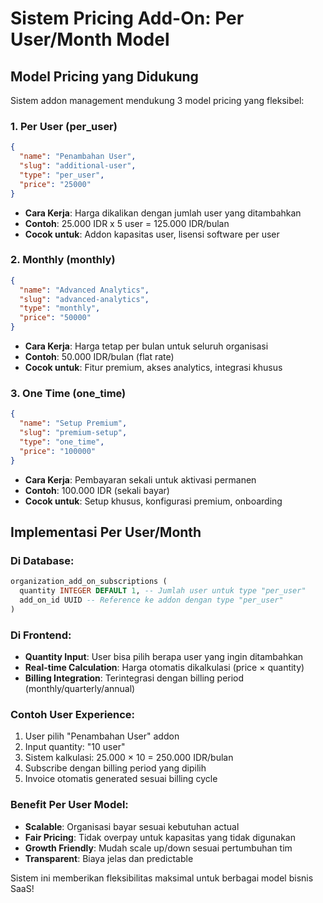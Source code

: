 # Sistem Pricing Add-On: Per User/Month Model

## Model Pricing yang Didukung

Sistem addon management mendukung 3 model pricing yang fleksibel:

### 1. **Per User** (per_user)
```json
{
  "name": "Penambahan User",
  "slug": "additional-user", 
  "type": "per_user",
  "price": "25000"
}
```
- **Cara Kerja**: Harga dikalikan dengan jumlah user yang ditambahkan
- **Contoh**: 25.000 IDR x 5 user = 125.000 IDR/bulan
- **Cocok untuk**: Addon kapasitas user, lisensi software per user

### 2. **Monthly** (monthly)
```json
{
  "name": "Advanced Analytics",
  "slug": "advanced-analytics",
  "type": "monthly", 
  "price": "50000"
}
```
- **Cara Kerja**: Harga tetap per bulan untuk seluruh organisasi
- **Contoh**: 50.000 IDR/bulan (flat rate)
- **Cocok untuk**: Fitur premium, akses analytics, integrasi khusus

### 3. **One Time** (one_time)
```json
{
  "name": "Setup Premium",
  "slug": "premium-setup",
  "type": "one_time",
  "price": "100000"
}
```
- **Cara Kerja**: Pembayaran sekali untuk aktivasi permanen
- **Contoh**: 100.000 IDR (sekali bayar)
- **Cocok untuk**: Setup khusus, konfigurasi premium, onboarding

## Implementasi Per User/Month

### Di Database:
```sql
organization_add_on_subscriptions (
  quantity INTEGER DEFAULT 1, -- Jumlah user untuk type "per_user"
  add_on_id UUID -- Reference ke addon dengan type "per_user"
)
```

### Di Frontend:
- **Quantity Input**: User bisa pilih berapa user yang ingin ditambahkan
- **Real-time Calculation**: Harga otomatis dikalkulasi (price × quantity)
- **Billing Integration**: Terintegrasi dengan billing period (monthly/quarterly/annual)

### Contoh User Experience:
1. User pilih "Penambahan User" addon
2. Input quantity: "10 user"
3. Sistem kalkulasi: 25.000 × 10 = 250.000 IDR/bulan
4. Subscribe dengan billing period yang dipilih
5. Invoice otomatis generated sesuai billing cycle

### Benefit Per User Model:
- **Scalable**: Organisasi bayar sesuai kebutuhan actual
- **Fair Pricing**: Tidak overpay untuk kapasitas yang tidak digunakan  
- **Growth Friendly**: Mudah scale up/down sesuai pertumbuhan tim
- **Transparent**: Biaya jelas dan predictable

Sistem ini memberikan fleksibilitas maksimal untuk berbagai model bisnis SaaS!